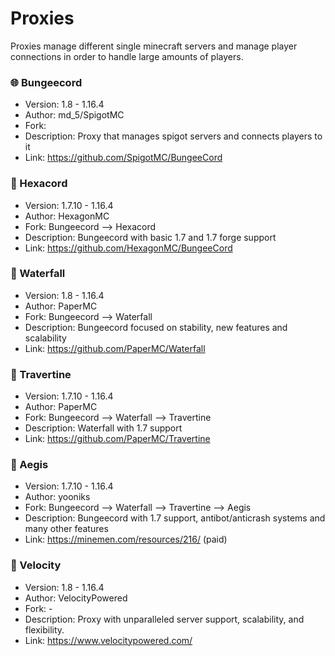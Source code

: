 # Proxies
Proxies manage different single minecraft servers and manage player connections in order to handle large amounts of players. 

### 🌐 Bungeecord
  - Version: 1.8 - 1.16.4
  - Author: md_5/SpigotMC
  - Fork:
  - Description: Proxy that manages spigot servers and connects players to it
  - Link: https://github.com/SpigotMC/BungeeCord
  
### 🛑 Hexacord
  - Version: 1.7.10 - 1.16.4
  - Author: HexagonMC
  - Fork: Bungeecord --> Hexacord
  - Description: Bungeecord with basic 1.7 and 1.7 forge support
  - Link: https://github.com/HexagonMC/BungeeCord
  
### 🌊 Waterfall
  - Version: 1.8 - 1.16.4
  - Author: PaperMC
  - Fork: Bungeecord --> Waterfall
  - Description: Bungeecord focused on stability, new features and scalability
  - Link: https://github.com/PaperMC/Waterfall
  
### 🌌 Travertine
  - Version: 1.7.10 - 1.16.4
  - Author: PaperMC
  - Fork: Bungeecord --> Waterfall --> Travertine
  - Description: Waterfall with 1.7 support
  - Link: https://github.com/PaperMC/Travertine
  
### 🔰 Aegis
  - Version: 1.7.10 - 1.16.4
  - Author: yooniks
  - Fork: Bungeecord --> Waterfall --> Travertine --> Aegis
  - Description: Bungeecord with 1.7 support, antibot/anticrash systems and many other features
  - Link: https://minemen.com/resources/216/ (paid)
  
### 🌠 Velocity
  - Version: 1.8 - 1.16.4
  - Author: VelocityPowered
  - Fork: -
  - Description: Proxy with unparalleled server support, scalability, and flexibility.
  - Link: https://www.velocitypowered.com/

